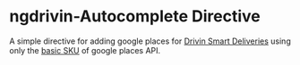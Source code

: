 # ngdrivin-Autocomplete Directive
A simple directive for adding google places for [Drivin Smart Deliveries](www.driv.in) using only the [basic SKU](https://developers.google.com/places/web-service/usage-and-billing) of google places API.